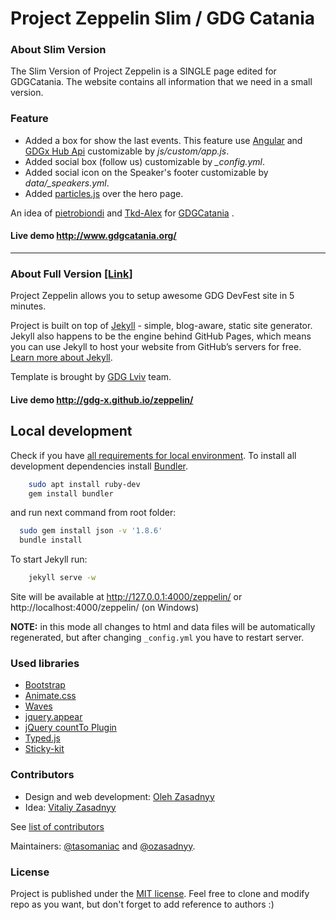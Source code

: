 # Project Zeppelin Slim / GDG Catania

### About Slim Version
The Slim Version of Project Zeppelin is a SINGLE page edited for GDGCatania. The website contains all information that we need in a small version.

### Feature
+ Added a box for show the last events. This feature use [Angular](https://github.com/angular/angular) and [GDGx Hub Api](https://github.com/gdg-x/hub) customizable by *js/custom/app.js*.
+ Added social box (follow us) customizable by *_config.yml*.
+ Added social icon on the Speaker's footer customizable by *data/_speakers.yml*.
+ Added [particles.js](https://github.com/VincentGarreau/particles.js/) over the hero page.

An idea of [pietrobiondi](https://github.com/pietrobiondi)  and [Tkd-Alex](https://github.com/Tkd-Alex)  for [GDGCatania](https://github.com/GDGCatania)  .

#### Live demo http://www.gdgcatania.org/

------

### About Full Version [[Link]](https://github.com/gdg-x/zeppelin) 
Project Zeppelin allows you to setup awesome GDG DevFest site in 5 minutes.

Project is built on top of [Jekyll](http://jekyllrb.com/) - simple, blog-aware, static site generator. Jekyll also happens to be the engine behind GitHub Pages, which means you can use Jekyll to host your website from GitHub’s servers for free. [Learn more about Jekyll](http://jekyllrb.com/).

Template is brought by [GDG Lviv](http://lviv.gdg.org.ua/) team.

#### Live demo http://gdg-x.github.io/zeppelin/

## Local development

Check if you have [all requirements for local environment](http://jekyllrb.com/docs/installation/).
To install all development dependencies install [Bundler](http://bundler.io/).
```bash
    sudo apt install ruby-dev
    gem install bundler
```
and run next command from root folder:

```bash
  sudo gem install json -v '1.8.6'
  bundle install
```  

To start Jekyll run:
```bash
    jekyll serve -w
```
Site will be available at http://127.0.0.1:4000/zeppelin/ or http://localhost:4000/zeppelin/ (on Windows)

**NOTE:** in this mode all changes to html and data files will be automatically regenerated, but after changing ```_config.yml``` you have to restart server.

### Used libraries
* [Bootstrap](https://github.com/twbs/bootstrap)
* [Animate.css](https://github.com/daneden/animate.css)
* [Waves](https://github.com/publicis-indonesia/Waves)
* [jquery.appear](https://github.com/bas2k/jquery.appear)
* [jQuery countTo Plugin](https://github.com/mhuggins/jquery-countTo)
* [Typed.js](https://github.com/mattboldt/typed.js)
* [Sticky-kit](https://github.com/leafo/sticky-kit)


### Contributors
* Design and web development: [Oleh Zasadnyy](https://github.com/ozasadnyy)
* Idea: [Vitaliy Zasadnyy](https://github.com/zasadnyy)

See [list of contributors](https://github.com/gdg-x/zepplin/graphs/contributors)

Maintainers: [@tasomaniac](https://github.com/tasomaniac) and [@ozasadnyy](https://github.com/ozasadnyy).

### License
Project is published under the [MIT license](https://github.com/gdg-x/zeppelin/blob/master/LICENSE.txt). Feel free to clone and modify repo as you want, but don't forget to add reference to authors :)
